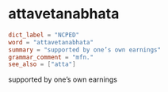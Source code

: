 # attavetanabhata

``` toml
dict_label = "NCPED"
word = "attavetanabhata"
summary = "supported by one’s own earnings"
grammar_comment = "mfn."
see_also = ["atta"]
```

supported by one’s own earnings

